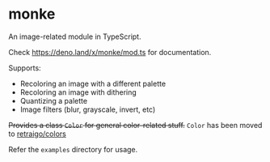 # monke

An image-related module in TypeScript.

Check https://deno.land/x/monke/mod.ts for documentation.


Supports:
- Recoloring an image with a different palette
- Recoloring an image with dithering
- Quantizing a palette
- Image filters (blur, grayscale, invert, etc)

~~Provides a class `Color` for general color-related stuff.~~
`Color` has been moved to [retraigo/colors](https://github.com/retraigo/colors)


Refer the `examples` directory for usage.